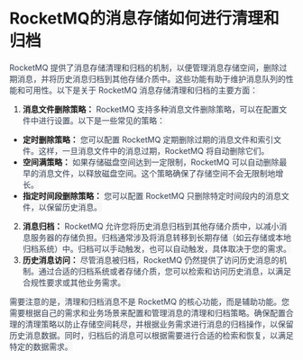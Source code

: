 # RocketMQ的消息存储如何进行清理和归档

<font style="color:rgb(55, 65, 81);background-color:rgb(247, 247, 248);">RocketMQ 提供了消息存储清理和归档的机制，以便管理消息存储空间，删除过期消息，并将历史消息归档到其他存储介质中。这些功能有助于维护消息队列的性能和可用性。以下是关于 RocketMQ 消息存储清理和归档的主要方面：</font>

1. **<font style="background-color:rgb(247, 247, 248);">消息文件删除策略：</font>**<font style="color:rgb(55, 65, 81);background-color:rgb(247, 247, 248);"> RocketMQ 支持多种消息文件删除策略，可以在配置文件中进行设置。以下是一些常见的策略：</font>
+ **<font style="background-color:rgb(247, 247, 248);">定时删除策略：</font>**<font style="color:rgb(55, 65, 81);background-color:rgb(247, 247, 248);"> 您可以配置 RocketMQ 定期删除过期的消息文件和索引文件。这样，一旦消息文件中的消息过期，RocketMQ 将自动删除它们。</font>
+ **<font style="background-color:rgb(247, 247, 248);">空间满策略：</font>**<font style="color:rgb(55, 65, 81);background-color:rgb(247, 247, 248);"> 如果存储磁盘空间达到一定限制，RocketMQ 可以自动删除最早的消息文件，以释放磁盘空间。这个策略确保了存储空间不会无限制地增长。</font>
+ **<font style="background-color:rgb(247, 247, 248);">指定时间段删除策略：</font>**<font style="color:rgb(55, 65, 81);background-color:rgb(247, 247, 248);"> 您可以配置 RocketMQ 只删除特定时间段内的消息文件，以保留历史消息。</font>
2. **<font style="background-color:rgb(247, 247, 248);">消息归档：</font>**<font style="color:rgb(55, 65, 81);background-color:rgb(247, 247, 248);"> RocketMQ 允许您将历史消息归档到其他存储介质中，以减小消息服务器的存储负担。归档通常涉及将消息转移到长期存储（如云存储或本地归档系统）中。归档可以手动触发，也可以自动触发，具体取决于您的需求。</font>
3. **<font style="background-color:rgb(247, 247, 248);">历史消息访问：</font>**<font style="color:rgb(55, 65, 81);background-color:rgb(247, 247, 248);"> 尽管消息被归档，RocketMQ 仍然提供了访问历史消息的机制。通过合适的归档系统或者存储介质，您可以检索和访问历史消息，以满足合规性要求或其他业务需求。</font>

<font style="color:rgb(55, 65, 81);background-color:rgb(247, 247, 248);">需要注意的是，清理和归档消息不是 RocketMQ 的核心功能，而是辅助功能。您需要根据自己的需求和业务场景来配置和管理消息的清理和归档策略。确保配置合理的清理策略以防止存储空间耗尽，并根据业务需求进行消息的归档操作，以保留历史消息数据。同时，归档后的消息可以根据需要进行合适的检索和恢复，以满足特定的数据需求。</font>

